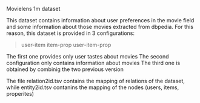 Movielens 1m dataset

This dataset contains information about user preferences in the movie field and some information about those movies extracted from dbpedia. For this reason, this dataset is provided in 3 configurations:
> user-item
> item-prop
> user-item-prop

The first one provides only user tastes about movies
The second configuration only contains information about movies
The third one is obtained by combinig the two previous version

The file relation2id.tsv contains the mapping of relations of the dataset,
while entity2id.tsv contanins the mapping of the nodes (users, items, properites)